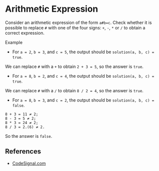 # Arithmetic Expression

Consider an arithmetic expression of the form `a#b=c`. Check whether it is possible to replace `#` with one of the four signs: `+`, `-`, `*` or `/` to obtain a correct expression.

Example

* For `a = 2`, `b = 3`, and `c = 5`, the output should be `solution(a, b, c) = true`.

We can replace `#` with a `+` to obtain `2 + 3 = 5`, so the answer is `true`.

* For `a = 8`, `b = 2`, and `c = 4`, the output should be `solution(a, b, c) = true`.

We can replace `#` with a `/` to obtain `8 / 2 = 4`, so the answer is `true`.

* For `a = 8`, `b = 3`, and `c = 2`, the output should be `solution(a, b, c) = false`.

```
8 + 3 = 11 ≠ 2;
8 - 3 = 5 ≠ 2;
8 * 3 = 24 ≠ 2;
8 / 3 = 2.(6) ≠ 2.
```

So the answer is `false`.

## References
* [CodeSignal.com](https://app.codesignal.com/arcade/code-arcade/at-the-crossroads/QrCSNQWhnQoaK9KgK)